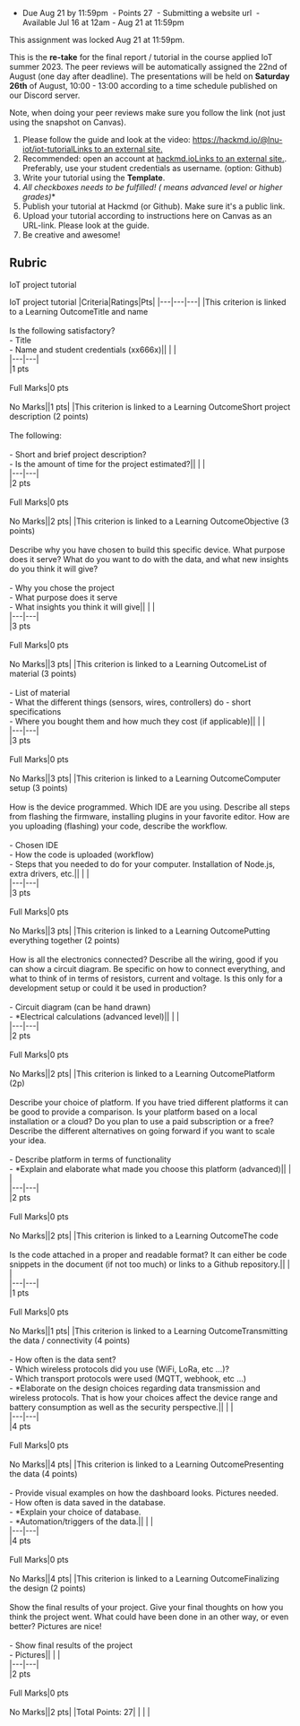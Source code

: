 

- Due Aug 21 by 11:59pm
 - Points 27
 - Submitting a website url
 - Available Jul 16 at 12am - Aug 21 at 11:59pm

This assignment was locked Aug 21 at 11:59pm.

This is the **re-take** for the final report / tutorial in the course applied IoT summer 2023. The peer reviews will be automatically assigned the 22nd of August (one day after deadline). The presentations will be held on **Saturday 26th** of August, 10:00 - 13:00 according to a time schedule published on our Discord server.

Note, when doing your peer reviews make sure you follow the link (not just using the snapshot on Canvas).

1. Please follow the guide and look at the video: [https://hackmd.io/@lnu-iot/iot-tutorialLinks to an external site.](https://hackmd.io/@lnu-iot/iot-tutorial)
2. Recommended: open an account at [hackmd.ioLinks to an external site.](https://hackmd.io/). Preferably, use your student credentials as username. (option: Github)
3. Write your tutorial using the **Template**.
4. **All checkboxes needs to be fulfilled! (* means advanced level or higher grades)**
5. Publish your tutorial at Hackmd (or Github). Make sure it's a public link.
6. Upload your tutorial according to instructions here on Canvas as an URL-link. Please look at the guide.
7. Be creative and awesome!

## Rubric

IoT project tutorial

IoT project tutorial
|Criteria|Ratings|Pts|
|---|---|---|
|This criterion is linked to a Learning OutcomeTitle and name<br><br>Is the following satisfactory?  <br>- Title  <br>- Name and student credentials (xx666x)|\|   \|   \|<br>\|---\|---\|<br>\|1 pts<br><br>Full Marks\|0 pts<br><br>No Marks\||1 pts|
|This criterion is linked to a Learning OutcomeShort project description (2 points)<br><br>The following:  <br>  <br>- Short and brief project description?  <br>- Is the amount of time for the project estimated?|\|   \|   \|<br>\|---\|---\|<br>\|2 pts<br><br>Full Marks\|0 pts<br><br>No Marks\||2 pts|
|This criterion is linked to a Learning OutcomeObjective (3 points)<br><br>Describe why you have chosen to build this specific device. What purpose does it serve? What do you want to do with the data, and what new insights do you think it will give?  <br>  <br>- Why you chose the project  <br>- What purpose does it serve  <br>- What insights you think it will give|\|   \|   \|<br>\|---\|---\|<br>\|3 pts<br><br>Full Marks\|0 pts<br><br>No Marks\||3 pts|
|This criterion is linked to a Learning OutcomeList of material (3 points)<br><br>- List of material  <br>- What the different things (sensors, wires, controllers) do - short specifications  <br>- Where you bought them and how much they cost (if applicable)|\|   \|   \|<br>\|---\|---\|<br>\|3 pts<br><br>Full Marks\|0 pts<br><br>No Marks\||3 pts|
|This criterion is linked to a Learning OutcomeComputer setup (3 points)<br><br>How is the device programmed. Which IDE are you using. Describe all steps from flashing the firmware, installing plugins in your favorite editor. How are you uploading (flashing) your code, describe the workflow.  <br>  <br>- Chosen IDE  <br>- How the code is uploaded (workflow)  <br>- Steps that you needed to do for your computer. Installation of Node.js, extra drivers, etc.|\|   \|   \|<br>\|---\|---\|<br>\|3 pts<br><br>Full Marks\|0 pts<br><br>No Marks\||3 pts|
|This criterion is linked to a Learning OutcomePutting everything together (2 points)<br><br>How is all the electronics connected? Describe all the wiring, good if you can show a circuit diagram. Be specific on how to connect everything, and what to think of in terms of resistors, current and voltage. Is this only for a development setup or could it be used in production?  <br>  <br>- Circuit diagram (can be hand drawn)  <br>- *Electrical calculations (advanced level)|\|   \|   \|<br>\|---\|---\|<br>\|2 pts<br><br>Full Marks\|0 pts<br><br>No Marks\||2 pts|
|This criterion is linked to a Learning OutcomePlatform (2p)<br><br>Describe your choice of platform. If you have tried different platforms it can be good to provide a comparison. Is your platform based on a local installation or a cloud? Do you plan to use a paid subscription or a free? Describe the different alternatives on going forward if you want to scale your idea.  <br>  <br>- Describe platform in terms of functionality  <br>- *Explain and elaborate what made you choose this platform (advanced)|\|   \|   \|<br>\|---\|---\|<br>\|2 pts<br><br>Full Marks\|0 pts<br><br>No Marks\||2 pts|
|This criterion is linked to a Learning OutcomeThe code<br><br>Is the code attached in a proper and readable format? It can either be code snippets in the document (if not too much) or links to a Github repository.|\|   \|   \|<br>\|---\|---\|<br>\|1 pts<br><br>Full Marks\|0 pts<br><br>No Marks\||1 pts|
|This criterion is linked to a Learning OutcomeTransmitting the data / connectivity (4 points)<br><br>- How often is the data sent?  <br>- Which wireless protocols did you use (WiFi, LoRa, etc …)?  <br>- Which transport protocols were used (MQTT, webhook, etc …)  <br>- *Elaborate on the design choices regarding data transmission and wireless protocols. That is how your choices affect the device range and battery consumption as well as the security perspective.|\|   \|   \|<br>\|---\|---\|<br>\|4 pts<br><br>Full Marks\|0 pts<br><br>No Marks\||4 pts|
|This criterion is linked to a Learning OutcomePresenting the data (4 points)<br><br>- Provide visual examples on how the dashboard looks. Pictures needed.  <br>- How often is data saved in the database.  <br>- *Explain your choice of database.  <br>- *Automation/triggers of the data.|\|   \|   \|<br>\|---\|---\|<br>\|4 pts<br><br>Full Marks\|0 pts<br><br>No Marks\||4 pts|
|This criterion is linked to a Learning OutcomeFinalizing the design (2 points)<br><br>Show the final results of your project. Give your final thoughts on how you think the project went. What could have been done in an other way, or even better? Pictures are nice!  <br>  <br>- Show final results of the project  <br>- Pictures|\|   \|   \|<br>\|---\|---\|<br>\|2 pts<br><br>Full Marks\|0 pts<br><br>No Marks\||2 pts|
|Total Points: 27|   |   |   |